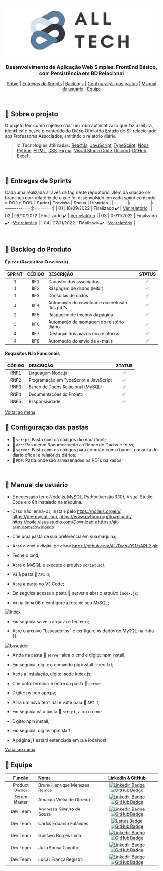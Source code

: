 <div align="center" id="menu">
<img src="doc/img/logo_transparent.png"/></div>
<h3 align="center"> Desenvolvimento de Aplicação Web Simples, FrontEnd Básico, com Persistência em BD Relacional </h3>

<p align="center">
    <a href="#sobre">Sobre</a> | 
    <a href="#entrega">Entregas de Sprints</a> |
    <a href="#backlog">Backlogs</a> | 
    <a href="#pastas">Configuração das pastas</a> | 
    <a href="#manual">Manual de usuário</a> |
    <a href="#equipe">Equipe</a>
</p>

<br>

<span id="sobre">

## :pencil: Sobre o projeto
 O projeto tem como objetivo criar um robô automatizado que faz a leitura, identifica e busca o conteúdo do Diário Oficial do Estado de SP relacionado aos Professores Associados, emitindo o relatório diário.
    

> :gear: **Tecnologias Utilizadas:** [ReactJs](https://pt-br.reactjs.org/), [JavaScript](https://developer.mozilla.org/pt-BR/docs/Web/JavaScript), [TypeScript](https://www.typescriptlang.org/), [Node](https://nodejs.org/en/about/), [Python](https://www.python.org/), [HTML](https://developer.mozilla.org/pt-BR/docs/Web/HTML), [CSS](https://developer.mozilla.org/pt-BR/docs/Web/CSS), [Figma](http://www.figma.com), [Visual Studio Code](https://code.visualstudio.com/), [Discord](https://discord.com/), [GitHub](https://github.com/), [Excel](https://www.microsoft.com/pt-br/microsoft-365/free-office-online-for-the-web)

<br>

<span id="entrega">
 
## 🏁 Entregas de Sprints
Cada uma realizada através de tag neste repositório, além da criação de branches com relatório de o que foi desenvolvido em cada sprint contendo o DOR e DOD.
| Sprint |  Previsão  |      Status     | Histórico |
|:------:|:----------:|:---------------:|:---------:|
|   01   | 18/09/2022 | Finalizado ✔️   | [Ver relatório](https://github.com/All-Tech-DSM/API-2/tree/Sprint-1) |
|   02   | 09/10/2022 | Finalizado ✔️   | [Ver relatório](https://github.com/All-Tech-DSM/API-2/tree/Sprint-2) |
|   03   | 06/11/2022 | Finalizado ✔️   | [Ver relatório](https://github.com/All-Tech-DSM/API-2/tree/Sprint-3) |
|   04   | 27/11/2022 | Finalizado ✔️   | [Ver relatório](https://github.com/All-Tech-DSM/API-2/tree/Sprint-4) |

<br>

<span id="backlog">  

## :pushpin: Backlog do Produto  

 #### Épicos (Requisitos Funcionais) 
| SPRINT | CÓDIGO | DESCRIÇÃO | STATUS |
|:------:|:------:|:----------|:------:|
|   1    |   RF1  | Cadastro dos associados                               |   ✅    |
|   1    |   RF2  | Raspagem de dados (leitor)                            |   ✅    |
|   1    |   RF3  | Consultas de dados                                    |   ✅    |
|   1    |   RF4  | Automação do download e da exclusão dos pdf's         |   ✅    |
|   2    |   RF5  | Raspagem de trechos da página                         |   ✅    |
|   3    |   RF6  | Automação da montagem do relatório diário             |   ✅    |
|   4    |   RF7  | Destaque dos prazos nos relatórios                    |   ✅    |
|   4    |   RF8  | Automação do envio de e-mails                         |   ✅    |

#### Requisitos Não Funcionais  
| CÓDIGO | DESCRIÇÃO | STATUS |
|:------:|:----------|:------:|
| RNF1 | Linguagem Node.js                      | ✅ |
| RNF2 | Programação em TypeScript e JavaScript | ✅ |
| RNF3 | Banco de Dados Relacional (MySQL)      | ✅ |
| RNF4 | Documentações do Projeto               | ✅ |
| RNF5 | Responsividade                         | ✅ |

</div>

<a href="#menu">Voltar ao menu</a>

<span id="pastas">

## :file_folder: Configuração das pastas
* 📂 `script`: Pasta com os códigos do react/front;
* 📂 `doc`: Pasta com Documentação do Banco de Dados e fotos;
* 📂 `server`: Pasta com os códigos para conexão com o banco, consulta do diário oficial e relatórios diários;
* 📂 `PDF`: Pasta onde são armazenados os PDFs baixados;

<br>


<span id="manual">

 ## :scroll: Manual de usuário

* É necessário ter o Node.js, MySQL, Python(versão 3.10),  Visual Studio Code e o Git instalado na máquina.

* Caso não tenha-os, instale pelo https://nodejs.org/en/, https://dev.mysql.com, https://www.python.org/downloads/, https://code.visualstudio.com/Download e https://git-scm.com/downloads

* Crie uma pasta de sua preferência em sua máquina;

* Abra o cmd e digite: git clone https://github.com/All-Tech-DSM/API-2.git

* Feche o cmd;

* Abra o MySQL e execute o arquivo `script.sql` 

* Vá à pasta 📂 `API-2`;

* Abra a pasta no VS Code;

* Em seguida acesse a pasta 📂 server e abra o arquivo `index.js`;

* Vá na linha 06 e configure a rota de seu MySQL;

![index](https://user-images.githubusercontent.com/100284976/204158929-09748f58-c357-4d7a-acf7-1c912fb8f76b.png)

* Em seguida salve o arquivo e feche-o;

* Abre o arquivo “buscador.py” e configure os dados do MySQL na linha 11;

![buscador](https://user-images.githubusercontent.com/100284976/204158947-ce51393f-68dc-4716-ae3f-58a5a1b9c43c.png)

* Ainda na pasta 📂 `server` abra o cmd e digite: npm install;

* Em seguida, digite o comando pip install -r req.txt;

* Após a instalação, digite: node index.js;

* Crie outro terminal e entre na pasta 📂 `server`:

* Digite: python app.py;

* Abra um novo terminal e volte para 📂 `API-2`;

* Em seguida vá à pasta 📂 `script`, abra o cmd;

* Digite: npm install;

* Em seguida, digite: npm start;

* A página já estará estanciada em sua localhost.
  

<a href="#menu">Voltar ao menu</a>
    

<span id="equipe"> 

## :busts_in_silhouette: Equipe

|    Função     |    Nome    |    LinkedIn & GitHub    |
| :-----------: | :--------- | :---------------------: |
| Product Owner | Bruno Henrique Menezes Ramos           |  [![Linkedin Badge](https://img.shields.io/badge/Linkedin-blue?style=flat-square&logo=Linkedin&logoColor=white)](https://www.linkedin.com/in/brunohenriquemenezesramos) [![GitHub Badge](https://img.shields.io/badge/GitHub-111217?style=flat-square&logo=github&logoColor=white)](https://github.com/BrunoHenriique)              |
| Scrum Master  | Amanda Vieira de Oliveira              |  [![Linkedin Badge](https://img.shields.io/badge/Linkedin-blue?style=flat-square&logo=Linkedin&logoColor=white)](https://www.linkedin.com/in/amanda-vo/) [![GitHub Badge](https://img.shields.io/badge/GitHub-111217?style=flat-square&logo=github&logoColor=white)](https://github.com/amandavo)              |
|   Dev Team    | Andressa Ginevro de Souza              |  [![Linkedin Badge](https://img.shields.io/badge/Linkedin-blue?style=flat-square&logo=Linkedin&logoColor=white)](https://www.linkedin.com/in/andressa-ginevro-de-souza-55173b1b8/) [![GitHub Badge](https://img.shields.io/badge/GitHub-111217?style=flat-square&logo=github&logoColor=white)](https://github.com/Andressafatec)              |
|   Dev Team    | Carlos Eduardo Falandes                |   [![Lattes Badge](https://img.shields.io/badge/-Lattes-orange?style=flat-square&logo=GitBook&logoColor=white&link=http://lattes.cnpq.br/2433599000300626)](http://lattes.cnpq.br/3579183651868833) [![GitHub Badge](https://img.shields.io/badge/GitHub-111217?style=flat-square&logo=github&logoColor=white)](https://github.com/Desduh)              |
 |   Dev Team    | Gustavo Borges Lima                   |  [![Linkedin Badge](https://img.shields.io/badge/Linkedin-blue?style=flat-square&logo=Linkedin&logoColor=white)](https://www.linkedin.com/in/NOME/) [![GitHub Badge](https://img.shields.io/badge/GitHub-111217?style=flat-square&logo=github&logoColor=white)](https://github.com/Miojoguu)              |
 |   Dev Team    | Júlia Sousa Gayotto                   |  [![Linkedin Badge](https://img.shields.io/badge/Linkedin-blue?style=flat-square&logo=Linkedin&logoColor=white)](https://www.linkedin.com/in/júlia-gayotto/) [![GitHub Badge](https://img.shields.io/badge/GitHub-111217?style=flat-square&logo=github&logoColor=white)](https://github.com/JuliaGayotto)              |
 |   Dev Team    | Lucas França Registro                 |  [![Linkedin Badge](https://img.shields.io/badge/Linkedin-blue?style=flat-square&logo=Linkedin&logoColor=white)](https://www.linkedin.com/in/NOME/) [![GitHub Badge](https://img.shields.io/badge/GitHub-111217?style=flat-square&logo=github&logoColor=white)](https://github.com/LucasFrancaRegistro)              |
